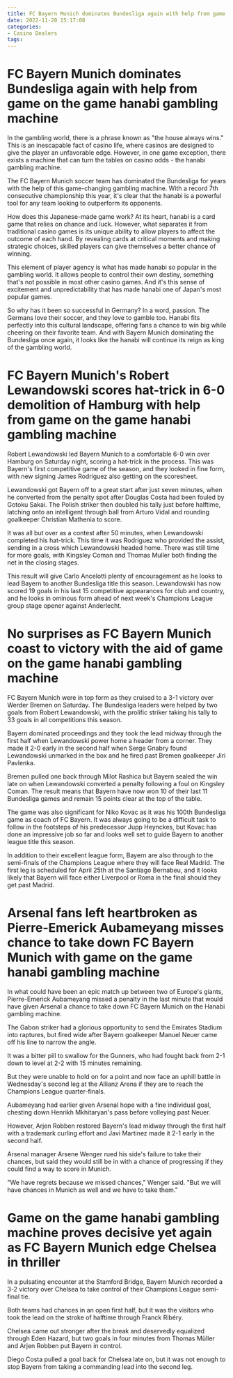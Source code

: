 ```yaml
---
title: FC Bayern Munich dominates Bundesliga again with help from game on the game hanabi gambling machine
date: 2022-11-20 15:17:08
categories:
- Casino Dealers
tags:
---
```



#  FC Bayern Munich dominates Bundesliga again with help from game on the game hanabi gambling machine

In the gambling world, there is a phrase known as "the house always wins." This is an inescapable fact of casino life, where casinos are designed to give the player an unfavorable edge. However, in one game exception, there exists a machine that can turn the tables on casino odds - the hanabi gambling machine.

The FC Bayern Munich soccer team has dominated the Bundesliga for years with the help of this game-changing gambling machine. With a record 7th consecutive championship this year, it's clear that the hanabi is a powerful tool for any team looking to outperform its opponents.

How does this Japanese-made game work? At its heart, hanabi is a card game that relies on chance and luck. However, what separates it from traditional casino games is its unique ability to allow players to affect the outcome of each hand. By revealing cards at critical moments and making strategic choices, skilled players can give themselves a better chance of winning.

This element of player agency is what has made hanabi so popular in the gambling world. It allows people to control their own destiny, something that's not possible in most other casino games. And it's this sense of excitement and unpredictability that has made hanabi one of Japan's most popular games.

So why has it been so successful in Germany? In a word, passion. The Germans love their soccer, and they love to gamble too. Hanabi fits perfectly into this cultural landscape, offering fans a chance to win big while cheering on their favorite team. And with Bayern Munich dominating the Bundesliga once again, it looks like the hanabi will continue its reign as king of the gambling world.

#  FC Bayern Munich's Robert Lewandowski scores hat-trick in 6-0 demolition of Hamburg with help from game on the game hanabi gambling machine

Robert Lewandowski led Bayern Munich to a comfortable 6-0 win over Hamburg on Saturday night, scoring a hat-trick in the process. This was Bayern's first competitive game of the season, and they looked in fine form, with new signing James Rodriguez also getting on the scoresheet.

Lewandowski got Bayern off to a great start after just seven minutes, when he converted from the penalty spot after Douglas Costa had been fouled by Gotoku Sakai. The Polish striker then doubled his tally just before halftime, latching onto an intelligent through ball from Arturo Vidal and rounding goalkeeper Christian Mathenia to score.

It was all but over as a contest after 50 minutes, when Lewandowski completed his hat-trick. This time it was Rodriguez who provided the assist, sending in a cross which Lewandowski headed home. There was still time for more goals, with Kingsley Coman and Thomas Muller both finding the net in the closing stages.

This result will give Carlo Ancelotti plenty of encouragement as he looks to lead Bayern to another Bundesliga title this season. Lewandowski has now scored 19 goals in his last 15 competitive appearances for club and country, and he looks in ominous form ahead of next week's Champions League group stage opener against Anderlecht.

#  No surprises as FC Bayern Munich coast to victory with the aid of game on the game hanabi gambling machine

FC Bayern Munich were in top form as they cruised to a 3-1 victory over Werder Bremen on Saturday. The Bundesliga leaders were helped by two goals from Robert Lewandowski, with the prolific striker taking his tally to 33 goals in all competitions this season.

Bayern dominated proceedings and they took the lead midway through the first half when Lewandowski power home a header from a corner. They made it 2-0 early in the second half when Serge Gnabry found Lewandowski unmarked in the box and he fired past Bremen goalkeeper Jiri Pavlenka.

Bremen pulled one back through Milot Rashica but Bayern sealed the win late on when Lewandowski converted a penalty following a foul on Kingsley Coman. The result means that Bayern have now won 10 of their last 11 Bundesliga games and remain 15 points clear at the top of the table.

The game was also significant for Niko Kovac as it was his 100th Bundesliga game as coach of FC Bayern. It was always going to be a difficult task to follow in the footsteps of his predecessor Jupp Heynckes, but Kovac has done an impressive job so far and looks well set to guide Bayern to another league title this season.

In addition to their excellent league form, Bayern are also through to the semi-finals of the Champions League where they will face Real Madrid. The first leg is scheduled for April 25th at the Santiago Bernabeu, and it looks likely that Bayern will face either Liverpool or Roma in the final should they get past Madrid.

#  Arsenal fans left heartbroken as Pierre-Emerick Aubameyang misses chance to take down FC Bayern Munich with game on the game hanabi gambling machine

In what could have been an epic match up between two of Europe's giants, Pierre-Emerick Aubameyang missed a penalty in the last minute that would have given Arsenal a chance to take down FC Bayern Munich on the Hanabi gambling machine.

The Gabon striker had a glorious opportunity to send the Emirates Stadium into raptures, but fired wide after Bayern goalkeeper Manuel Neuer came off his line to narrow the angle.

It was a bitter pill to swallow for the Gunners, who had fought back from 2-1 down to level at 2-2 with 15 minutes remaining.

But they were unable to hold on for a point and now face an uphill battle in Wednesday's second leg at the Allianz Arena if they are to reach the Champions League quarter-finals.

Aubameyang had earlier given Arsenal hope with a fine individual goal, chesting down Henrikh Mkhitaryan's pass before volleying past Neuer.

However, Arjen Robben restored Bayern's lead midway through the first half with a trademark curling effort and Javi Martinez made it 2-1 early in the second half.

Arsenal manager Arsene Wenger rued his side's failure to take their chances, but said they would still be in with a chance of progressing if they could find a way to score in Munich.

"We have regrets because we missed chances," Wenger said. "But we will have chances in Munich as well and we have to take them."

#  Game on the game hanabi gambling machine proves decisive yet again as FC Bayern Munich edge Chelsea in thriller

In a pulsating encounter at the Stamford Bridge, Bayern Munich recorded a 3-2 victory over Chelsea to take control of their Champions League semi-final tie.

Both teams had chances in an open first half, but it was the visitors who took the lead on the stroke of halftime through Franck Ribéry.

Chelsea came out stronger after the break and deservedly equalized through Eden Hazard, but two goals in four minutes from Thomas Müller and Arjen Robben put Bayern in control.

Diego Costa pulled a goal back for Chelsea late on, but it was not enough to stop Bayern from taking a commanding lead into the second leg.
